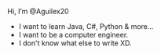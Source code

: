 Hi, I’m @Aguilex20
- I want to learn Java, C#, Python & more...
- I want to be a computer engineer.
- I don't know what else to write XD.

<!---
You can put a msg here.
--->
